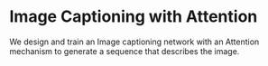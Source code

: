 # Image Captioning with Attention
We design and train an Image captioning network with an Attention mechanism to generate a sequence that describes the image. 
